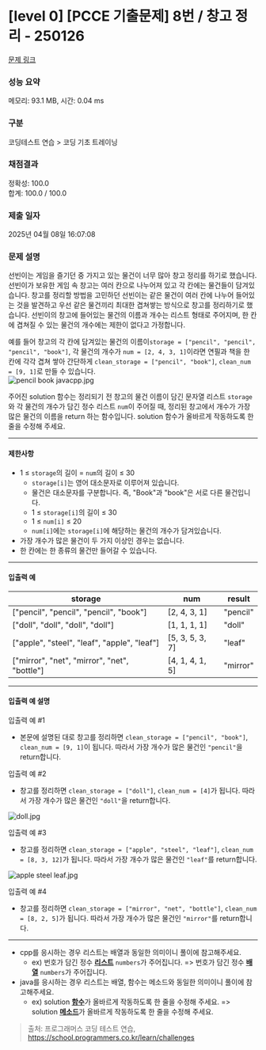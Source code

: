 # [level 0] [PCCE 기출문제] 8번 / 창고 정리 - 250126 

[문제 링크](https://school.programmers.co.kr/learn/courses/30/lessons/250126) 

### 성능 요약

메모리: 93.1 MB, 시간: 0.04 ms

### 구분

코딩테스트 연습 > 코딩 기초 트레이닝

### 채점결과

정확성: 100.0<br/>합계: 100.0 / 100.0

### 제출 일자

2025년 04월 08일 16:07:08

### 문제 설명

<p>선빈이는 게임을 즐기던 중 가지고 있는 물건이 너무 많아 창고 정리를 하기로 했습니다. 선빈이가 보유한 게임 속 창고는 여러 칸으로 나누어져 있고 각 칸에는 물건들이 담겨있습니다. 창고를 정리할 방법을 고민하던 선빈이는 같은 물건이 여러 칸에 나누어 들어있는 것을 발견하고 우선 같은 물건끼리 최대한 겹쳐쌓는 방식으로 창고를 정리하기로 했습니다. 선빈이의 창고에 들어있는 물건의 이름과 개수는 리스트 형태로 주어지며, 한 칸에 겹쳐질 수 있는 물건의 개수에는 제한이 없다고 가정합니다. </p>

<p>예를 들어 창고의 각 칸에 담겨있는 물건의 이름이<code>storage = ["pencil", "pencil", "pencil", "book"]</code>, 각 물건의 개수가 <code>num = [2, 4, 3, 1]</code>이라면 연필과 책을 한 칸에 각각 겹쳐 쌓아 간단하게 <code>clean_storage = ["pencil", "book"]</code>, <code>clean_num = [9, 1]</code>로 만들 수 있습니다. <br>
<img src="https://grepp-programmers.s3.ap-northeast-2.amazonaws.com/files/production/b082d283-1d50-42bb-8e3f-4d1d2f9aaff4/pencil%20book%20javacpp.jpg" title="" alt="pencil book javacpp.jpg"></p>

<p>주어진 solution 함수는 정리되기 전 창고의 물건 이름이 담긴 문자열 리스트 <code>storage</code>와 각 물건의 개수가 담긴 정수 리스트 <code>num</code>이 주어질 때, 정리된 창고에서 개수가 가장 많은 물건의 이름을 return 하는 함수입니다. solution 함수가 올바르게 작동하도록 한 줄을 수정해 주세요.</p>

<hr>

<h4>제한사항</h4>

<ul>
<li>1 ≤ <code>storage</code>의 길이 = <code>num</code>의 길이 ≤ 30

<ul>
<li><code>storage[i]</code>는 영어 대소문자로 이루어져 있습니다.</li>
<li>물건은 대소문자를 구분합니다. 즉, "Book"과 "book"은 서로 다른 물건입니다.</li>
<li>1 ≤ <code>storage[i]</code>의 길이 ≤ 30</li>
<li>1 ≤ <code>num[i]</code> ≤ 20</li>
<li><code>num[i]</code>에는 <code>storage[i]</code>에 해당하는 물건의 개수가 담겨있습니다.</li>
</ul></li>
<li>가장 개수가 많은 물건이 두 가지 이상인 경우는 없습니다.</li>
<li>한 칸에는 한 종류의 물건만 들어갈 수 있습니다.</li>
</ul>

<hr>

<h4>입출력 예</h4>
<table class="table">
        <thead><tr>
<th>storage</th>
<th>num</th>
<th>result</th>
</tr>
</thead>
        <tbody><tr>
<td>["pencil", "pencil", "pencil", "book"]</td>
<td>[2, 4, 3, 1]</td>
<td>"pencil"</td>
</tr>
<tr>
<td>["doll", "doll", "doll", "doll"]</td>
<td>[1, 1, 1, 1]</td>
<td>"doll"</td>
</tr>
<tr>
<td>["apple", "steel", "leaf", "apple", "leaf"]</td>
<td>[5, 3, 5, 3, 7]</td>
<td>"leaf"</td>
</tr>
<tr>
<td>["mirror", "net", "mirror", "net", "bottle"]</td>
<td>[4, 1, 4, 1, 5]</td>
<td>"mirror"</td>
</tr>
</tbody>
      </table>
<hr>

<h4>입출력 예 설명</h4>

<p>입출력 예 #1</p>

<ul>
<li>본문에 설명된 대로 창고를 정리하면 <code>clean_storage = ["pencil", "book"]</code>, <code>clean_num = [9, 1]</code>이 됩니다. 따라서 가장 개수가 많은 물건인 <code>"pencil"</code>을 return합니다.</li>
</ul>

<p>입출력 예 #2</p>

<ul>
<li>창고를 정리하면 <code>clean_storage = ["doll"]</code>, <code>clean_num = [4]</code>가 됩니다. 따라서 가장 개수가 많은 물건인 <code>"doll"</code>을 return합니다.</li>
</ul>

<p><img src="https://grepp-programmers.s3.ap-northeast-2.amazonaws.com/files/production/0889ad9a-8612-49d9-b089-b1c23e7b7ad1/doll.jpg" title="" alt="doll.jpg"></p>

<p>입출력 예 #3</p>

<ul>
<li>창고를 정리하면 <code>clean_storage = ["apple", "steel", "leaf"]</code>, <code>clean_num = [8, 3, 12]</code>가 됩니다. 따라서 가장 개수가 많은 물건인 <code>"leaf"</code>를 return합니다.</li>
</ul>

<p><img src="https://grepp-programmers.s3.ap-northeast-2.amazonaws.com/files/production/7416a51f-1aeb-4fe1-baaf-01c4a52cc63f/apple%20steel%20leaf.jpg" title="" alt="apple steel leaf.jpg"></p>

<p>입출력 예 #4</p>

<ul>
<li>창고를 정리하면 <code>clean_storage = ["mirror", "net", "bottle"]</code>, <code>clean_num = [8, 2, 5]</code>가 됩니다. 따라서 가장 개수가 많은 물건인 <code>"mirror"</code>를 return합니다.</li>
</ul>

<hr>

<ul>
<li>cpp를 응시하는 경우 리스트는 배열과 동일한 의미이니 풀이에 참고해주세요.

<ul>
<li>ex) 번호가 담긴 정수 <u><strong>리스트</strong></u> <code>numbers</code>가 주어집니다. =&gt; 번호가 담긴 정수 <u><strong>배열</strong></u> <code>numbers</code>가 주어집니다.</li>
</ul></li>
<li>java를 응시하는 경우 리스트는 배열, 함수는 메소드와 동일한 의미이니 풀이에 참고해주세요.

<ul>
<li>ex) solution <u><strong>함수</strong></u>가 올바르게 작동하도록 한 줄을 수정해 주세요. =&gt; solution <u><strong>메소드</strong></u>가 올바르게 작동하도록 한 줄을 수정해 주세요.</li>
</ul></li>
</ul>


> 출처: 프로그래머스 코딩 테스트 연습, https://school.programmers.co.kr/learn/challenges